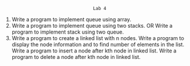                                       Lab 4
1.  Write a  program to implement queue using array.
2. Write a program  to implement queue using two stacks.
                  OR
Write a program  to implement stack  using two queue.
3.  Write a program to create a linked list with n nodes.
  Write a program to display the node  information and to find number of elements in
  the list.
Write a program to insert a node after kth node in linked list.
      Write a program to delete a node after kth node in linked list.